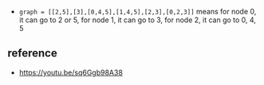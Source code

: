 - `graph = [[2,5],[3],[0,4,5],[1,4,5],[2,3],[0,2,3]]` means for node 0, it can go to 2 or 5, for node 1, it can go to 3, for node 2, it can go to 0, 4, 5

## reference 

- https://youtu.be/sq6Ggb98A38
